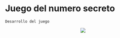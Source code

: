  
<h1>Juego del numero secreto</h1>

```Desarrollo del juego```

  <p align="center">
   <img src="https://img.shields.io/badge/STATUS-EN%20DESAROLLO-green">
   </p>



